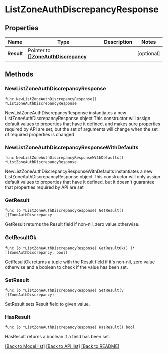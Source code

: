 # ListZoneAuthDiscrepancyResponse

## Properties

Name | Type | Description | Notes
------------ | ------------- | ------------- | -------------
**Result** | Pointer to [**[]ZoneAuthDiscrepancy**](ZoneAuthDiscrepancy.md) |  | [optional] 

## Methods

### NewListZoneAuthDiscrepancyResponse

`func NewListZoneAuthDiscrepancyResponse() *ListZoneAuthDiscrepancyResponse`

NewListZoneAuthDiscrepancyResponse instantiates a new ListZoneAuthDiscrepancyResponse object
This constructor will assign default values to properties that have it defined,
and makes sure properties required by API are set, but the set of arguments
will change when the set of required properties is changed

### NewListZoneAuthDiscrepancyResponseWithDefaults

`func NewListZoneAuthDiscrepancyResponseWithDefaults() *ListZoneAuthDiscrepancyResponse`

NewListZoneAuthDiscrepancyResponseWithDefaults instantiates a new ListZoneAuthDiscrepancyResponse object
This constructor will only assign default values to properties that have it defined,
but it doesn't guarantee that properties required by API are set

### GetResult

`func (o *ListZoneAuthDiscrepancyResponse) GetResult() []ZoneAuthDiscrepancy`

GetResult returns the Result field if non-nil, zero value otherwise.

### GetResultOk

`func (o *ListZoneAuthDiscrepancyResponse) GetResultOk() (*[]ZoneAuthDiscrepancy, bool)`

GetResultOk returns a tuple with the Result field if it's non-nil, zero value otherwise
and a boolean to check if the value has been set.

### SetResult

`func (o *ListZoneAuthDiscrepancyResponse) SetResult(v []ZoneAuthDiscrepancy)`

SetResult sets Result field to given value.

### HasResult

`func (o *ListZoneAuthDiscrepancyResponse) HasResult() bool`

HasResult returns a boolean if a field has been set.


[[Back to Model list]](../README.md#documentation-for-models) [[Back to API list]](../README.md#documentation-for-api-endpoints) [[Back to README]](../README.md)


